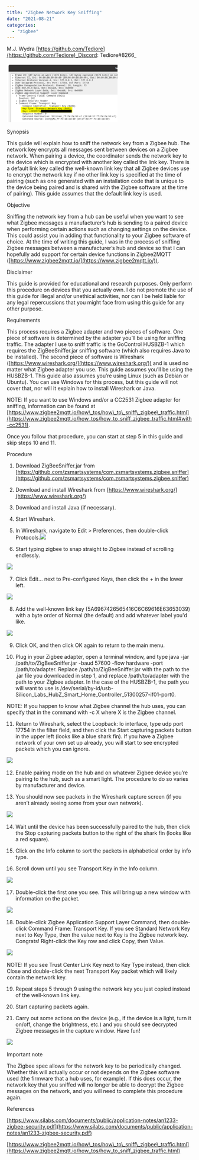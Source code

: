 ```yaml
---
title: "Zigbee Network Key Sniffing"
date: "2021-08-21"
categories: 
  - "zigbee"
---
```


M.J. Wydra [https://github.com/Tediore](https://github.com/Tediore)_Discord: Tediore#8266_

[![](images/image-300x159.png)](/wp-content/uploads/2021/08/image.png)

  
  

Synopsis

This guide will explain how to sniff the network key from a Zigbee hub. The network key encrypts all messages sent between devices on a Zigbee network. When pairing a device, the coordinator sends the network key to the device which is encrypted with another key called the link key. There is a default link key called the well-known link key that all Zigbee devices use to encrypt the network key if no other link key is specified at the time of pairing (such as one generated with an installation code that is unique to the device being paired and is shared with the Zigbee software at the time of pairing). This guide assumes that the default link key is used.

<!--truncate-->
  

Objective

Sniffing the network key from a hub can be useful when you want to see what Zigbee messages a manufacturer’s hub is sending to a paired device when performing certain actions such as changing settings on the device. This could assist you in adding that functionality to your Zigbee software of choice. At the time of writing this guide, I was in the process of sniffing Zigbee messages between a manufacturer’s hub and device so that I can hopefully add support for certain device functions in Zigbee2MQTT ([https://www.zigbee2mqtt.io/](https://www.zigbee2mqtt.io/)).

  
  

Disclaimer

This guide is provided for educational and research purposes. Only perform this procedure on devices that you actually own. I do not promote the use of this guide for illegal and/or unethical activities, nor can I be held liable for any legal repercussions that you might face from using this guide for any other purpose.

  
  

Requirements

This process requires a Zigbee adapter and two pieces of software. One piece of software is determined by the adapter you’ll be using for sniffing traffic. The adapter I use to sniff traffic is the GoControl HUSBZB-1 which requires the ZigBeeSniffer.jar sniffing software (which also requires Java to be installed). The second piece of software is Wireshark ([https://www.wireshark.org/](https://www.wireshark.org/)) and is used no matter what Zigbee adapter you use. This guide assumes you’ll be using the HUSBZB-1. This guide also assumes you’re using Linux (such as Debian or Ubuntu). You can use Windows for this process, but this guide will not cover that, nor will it explain how to install Wireshark or Java.

  

NOTE: If you want to use Windows and/or a CC2531 Zigbee adapter for sniffing, information can be found at [https://www.zigbee2mqtt.io/how\_tos/how\_to\_sniff\_zigbee\_traffic.html](https://www.zigbee2mqtt.io/how_tos/how_to_sniff_zigbee_traffic.html#with-cc2531). 

Once you follow that procedure, you can start at step 5 in this guide and skip steps 10 and 11.

  

  

Procedure

1. Download ZigBeeSniffer.jar from [https://github.com/zsmartsystems/com.zsmartsystems.zigbee.sniffer](https://github.com/zsmartsystems/com.zsmartsystems.zigbee.sniffer)
    
2. Download and install Wireshark from [https://www.wireshark.org/](https://www.wireshark.org/)
    
3. Download and install Java (if necessary).
    
4. Start Wireshark.
    
5. In Wireshark, navigate to Edit > Preferences, then double-click Protocols.![](https://lh4.googleusercontent.com/bKFI_dBQ7RVpJW40vUw2OLALqHsH3wbBMmpOqeRMwIN6DeFsoA0cMVKOUPHjNuk9jYqqw0nU0xxDXCS_VwmZP8Hvp7mGPa2vTHbNBhOXFp9Bi_xKEF0Ionsyprk2EX1-gHmuMfGv)
    

  

6. Start typing zigbee to snap straight to Zigbee instead of scrolling endlessly.
    

![](https://lh3.googleusercontent.com/1wSq83L-cjJmbOBrajFbkxULtMhsCbe8nOjEa1isbIEFJS4M4j9ILcJh_xK4ZT9aDtBEfAJ7BbihLDzAgLu7y67ql-Am0ARouCo7YDo8rSSTbYYSzqZ_hGtTAE5b1VfRP6R0lU3p)

7. Click Edit… next to Pre-configured Keys, then click the + in the lower left.
    

![](https://lh5.googleusercontent.com/k45mI6_-zevAlG7iYgkt0ba412h8lzedCD7ZG0L2PIBfMuQvN0aYgWRQdWdxGfKQaQIAmHf5rnyfzzyjZZKtMa3VuY1BVC64QFALoVwUTeHBWtaBTpFa7JGZk7rNlrFfuVFmmfcU)

  

8. Add the well-known link key (5A6967426565416C6C69616E63653039) with a byte order of Normal (the default) and add whatever label you'd like.
    

![](https://lh3.googleusercontent.com/OIkQFqNA05cZTvvtDphHvNwiKNF2QVa2sbSqBtIIhkhfWRIrsnj-9mZXcVkcPAICEgE8iKNpMxkfZpBaEdQb_Gxrm0CRBAjiYG1ynxVVf-S-kriqvdqpmv8Z1Ynpw3vbMN8z-RrH)

  

9. Click OK, and then click OK again to return to the main menu.
    
10. Plug in your Zigbee adapter, open a terminal window, and type java -jar /path/to/ZigBeeSniffer.jar -baud 57600 -flow hardware -port /path/to/adapter. Replace /path/to/ZigBeeSniffer.jar with the path to the .jar file you downloaded in step 1, and replace /path/to/adapter with the path to your Zigbee adapter. In the case of the HUSBZB-1, the path you will want to use is /dev/serial/by-id/usb-Silicon\_Labs\_HubZ\_Smart\_Home\_Controller\_51300257-if01-port0.

  
NOTE: If you happen to know what Zigbee channel the hub uses, you can specify that in the command with \-c X where X is the Zigbee channel.

  

11. Return to Wireshark, select the Loopback: lo interface, type udp port 17754 in the filter field, and then click the Start capturing packets button in the upper left (looks like a blue shark fin). If you have a Zigbee network of your own set up already, you will start to see encrypted packets which you can ignore.
    

![](https://lh5.googleusercontent.com/CG5duTBWFqRsDR-4WS9D6sp2W5GK18Kz_KWrFil81nDR4e2F81e4jRN4M51eqGPbLANQUFplbiZGTAqjvl5ld1ViAeH2lANH1OJiu2WgJaM2P8gz1yciw_L8DS2ib6kc5737-zIu)

  

12. Enable pairing mode on the hub and on whatever Zigbee device you’re pairing to the hub, such as a smart light. The procedure to do so varies by manufacturer and device.
    

13. You should now see packets in the Wireshark capture screen (if you aren’t already seeing some from your own network).
    

![](https://lh5.googleusercontent.com/o3q7OisLf2Nr4D4_L4bnhJJc2X6Pg03W4ctL7xjCrXw0a8mVF21giNl-27CkGlruOrY-ZJt1RCJGwu8TUegKbIjMBU-wem_PWorM3rY8nlmdIAzKEp_WYmn-SwOeztmrRqnwrNvm)

  

14. Wait until the device has been successfully paired to the hub, then click the Stop capturing packets button to the right of the shark fin (looks like a red square).
    

  

15. Click on the Info column to sort the packets in alphabetical order by info type.
    

  

16. Scroll down until you see Transport Key in the Info column.
    

![](https://lh3.googleusercontent.com/mjvWMpeVOl_4EdK3nJpLsIf75IQSeFOtypSW6MAZbqdN68b08g4zDhTGW81SWM6agQ-9TzypHECM7-9KD38i5UOpQ-73A5yfAjH3apH49WhLzKHsTNmklGLUeJqa7OK1Wt1MsdxG)

  

17. Double-click the first one you see. This will bring up a new window with information on the packet.
    

![](https://lh5.googleusercontent.com/l5YJr3xNbr8FRDr415rdoCIqpeyirA_SnnBKVUOJJx20XbZg_sQPbYZvs_a1SAgI7PJNNYnmKmks9MRr6mAc__fUi-LFcENarD2gbN9Lfy88JFTBLSj8EpT-u4gaDc2HZX8u6gY6)

  

18. Double-click Zigbee Application Support Layer Command, then double-click Command Frame: Transport Key. If you see Standard Network Key next to Key Type, then the value next to Key is the Zigbee network key. Congrats! Right-click the Key row and click Copy, then Value.
    

![](https://lh5.googleusercontent.com/nhDZRfX8KKpL0Dgh57ipwusiC7VLH4s0x_Kd0XBY_Ba_h48sX_MntB9azLnvQu689FCq5ahc0f3qakapDnTIZTWu7ebNTudD7Q9cyf0ucncHztgGJYYW5uBJIStClKKuOopbpQ9S)

NOTE: If you see Trust Center Link Key next to Key Type instead, then click Close and double-click the next Transport Key packet which will likely contain the network key.

19. Repeat steps 5 through 9 using the network key you just copied instead of the well-known link key.
    

  

20. Start capturing packets again.
    

  

21. Carry out some actions on the device (e.g., if the device is a light, turn it on/off, change the brightness, etc.) and you should see decrypted Zigbee messages in the capture window. Have fun!
    

![](https://lh6.googleusercontent.com/9LuPq2MhCKU1aaIDfkug-_wLSKCtLwAqGPzN9pxqe16b5nF9RkaVDf0y2GWqepgt2MhUPNVwwKRsWupESOgrlKk7fy6b0EqJ0aIKUXj7AUvF-vI39by6MWMHA6zK7BzAIRp35lSP)

  

Important note

The Zigbee spec allows for the network key to be periodically changed. Whether this will actually occur or not depends on the Zigbee software used (the firmware that a hub uses, for example). If this does occur, the network key that you sniffed will no longer be able to decrypt the Zigbee messages on the network, and you will need to complete this procedure again.

  
  

References

[https://www.silabs.com/documents/public/application-notes/an1233-zigbee-security.pdf](https://www.silabs.com/documents/public/application-notes/an1233-zigbee-security.pdf)

[https://www.zigbee2mqtt.io/how\_tos/how\_to\_sniff\_zigbee\_traffic.html](https://www.zigbee2mqtt.io/how_tos/how_to_sniff_zigbee_traffic.html)
